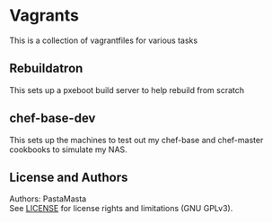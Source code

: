 Vagrants
======================

This is a collection of vagrantfiles for various tasks

Rebuildatron
-------------------

This sets up a pxeboot build server to help rebuild from scratch

chef-base-dev
-------------------

This sets up the machines to test out my chef-base and chef-master cookbooks to
simulate my NAS.

License and Authors
-------------------
Authors: PastaMasta  
See [LICENSE](LICENSE.md) for license rights and limitations (GNU GPLv3).

